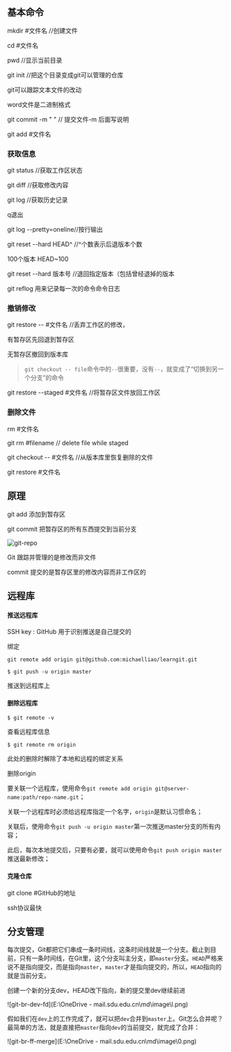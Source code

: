 ## 基本命令

mkdir #文件名    //创建文件

cd #文件名

pwd //显示当前目录

git init //把这个目录变成git可以管理的仓库



git可以跟踪文本文件的改动

word文件是二进制格式



git commit -m " "  // 提交文件-m 后面写说明

git add #文件名



### 获取信息

git status //获取工作区状态

git diff //获取修改内容

git log //获取历史记录

q退出



git log --pretty=oneline//按行输出



git reset --hard HEAD^  //^个数表示后退版本个数 

100个版本  HEAD~100

git reset --hard 版本号 //退回指定版本（包括曾经退掉的版本

git reflog 用来记录每一次的命令命令日志



### 撤销修改

git restore -- #文件名 //丢弃工作区的修改，

有暂存区先回退到暂存区

无暂存区撤回到版本库

> `git checkout -- file`命令中的`--`很重要，没有`--`，就变成了“切换到另一个分支”的命令



git restore --staged #文件名 //将暂存区文件放回工作区



### 删除文件

rm #文件名

git rm #filename // delete file while staged



git checkout -- #文件名 //从版本库里恢复删除的文件

git restore #文件名



## 原理

git add 添加到暂存区

git commit 把暂存区的所有东西提交到当前分支

![git-repo](https://www.liaoxuefeng.com/files/attachments/919020037470528/0)



Git 跟踪并管理的是修改而非文件

commit 提交的是暂存区里的修改内容而非工作区的



## 远程库

#### 推送远程库

SSH key : GitHub 用于识别推送是自己提交的

绑定

```git
git remote add origin git@github.com:michaelliao/learngit.git
```

```git
$ git push -u origin master
```

推送到远程库上

#### 删除远程库

```git
$ git remote -v
```

查看远程库信息

```
$ git remote rm origin
```

此处的删除时解除了本地和远程的绑定关系

删除origin

要关联一个远程库，使用命令`git remote add origin git@server-name:path/repo-name.git`；

关联一个远程库时必须给远程库指定一个名字，`origin`是默认习惯命名；

关联后，使用命令`git push -u origin master`第一次推送master分支的所有内容；

此后，每次本地提交后，只要有必要，就可以使用命令`git push origin master`推送最新修改；

#### 克隆仓库

git clone #GitHub的地址

ssh协议最快

## 分支管理

每次提交，Git都把它们串成一条时间线，这条时间线就是一个分支。截止到目前，只有一条时间线，在Git里，这个分支叫主分支，即`master`分支。`HEAD`严格来说不是指向提交，而是指向`master`，`master`才是指向提交的，所以，`HEAD`指向的就是当前分支。

创建一个新的分支dev，HEAD改下指向，新的提交里dev继续前进

![git-br-dev-fd](E:\OneDrive - mail.sdu.edu.cn\md\image\l.png)

假如我们在`dev`上的工作完成了，就可以把`dev`合并到`master`上。Git怎么合并呢？最简单的方法，就是直接把`master`指向`dev`的当前提交，就完成了合并：

![git-br-ff-merge](E:\OneDrive - mail.sdu.edu.cn\md\image\0.png)

